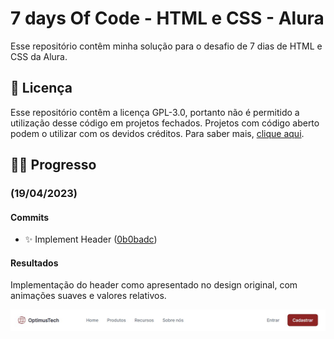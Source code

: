 # 7 days Of Code - HTML e CSS - Alura

Esse repositório contêm minha solução para o desafio de 7 dias de HTML e CSS
da Alura.

## 📝 Licença

Esse repositório contêm a licença GPL-3.0, portanto não é permitido a
utilização desse código em projetos fechados. Projetos com código aberto podem
o utilizar com os devidos créditos. Para saber mais, [clique aqui](LICENSE).

## 🏃‍♂️ Progresso

### (19/04/2023)

#### Commits

- ✨ Implement Header ([0b0badc](https://github.com/joaoiacillo/alura-7days-html-css/commit/0b0badcfe02c08d22ad931505507e11abdd6006c))

#### Resultados

Implementação do header como apresentado no design original, com animações
suaves e valores relativos.

![](./screenshots/header_19-04.jpg)
